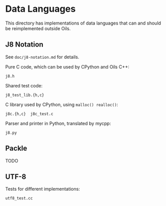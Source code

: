 Data Languages
==============

This directory has implementations of data languages that can and should be
reimplemented outside Oils.

## J8 Notation

See `doc/j8-notation.md` for details.

Pure C code, which can be used by CPython and Oils C++:

    j8.h

Shared test code:

    j8_test_lib.{h,c}

C library used by CPython, using `malloc() realloc()`:

    j8c.{h,c}  j8c_test.c

Parser and printer in Python, translated by mycpp:

    j8.py


## Packle

TODO

## UTF-8

Tests for different implementations:

    utf8_test.cc

